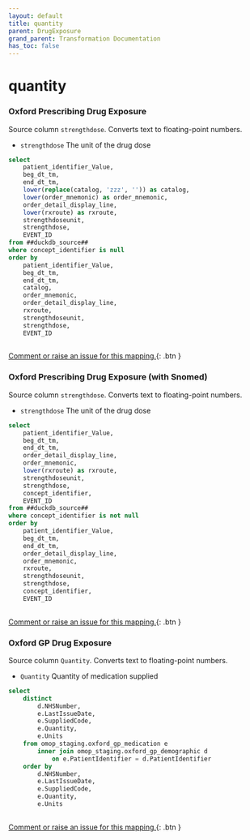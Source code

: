 ```yaml
---
layout: default
title: quantity
parent: DrugExposure
grand_parent: Transformation Documentation
has_toc: false
---
```

# quantity
### Oxford Prescribing Drug Exposure
Source column  `strengthdose`.
Converts text to floating-point numbers.

* `strengthdose` The unit of the drug dose 

```sql
select
	patient_identifier_Value,
	beg_dt_tm,
	end_dt_tm,
	lower(replace(catalog, 'zzz', '')) as catalog,
	lower(order_mnemonic) as order_mnemonic,
	order_detail_display_line,
	lower(rxroute) as rxroute,
	strengthdoseunit,
	strengthdose,
	EVENT_ID
from ##duckdb_source##
where concept_identifier is null
order by
	patient_identifier_Value,
	beg_dt_tm,
	end_dt_tm,
	catalog,
	order_mnemonic,
	order_detail_display_line,
	rxroute,
	strengthdoseunit,
	strengthdose,
	EVENT_ID
	
```


[Comment or raise an issue for this mapping.](https://github.com/answerdigital/oxford-omop-data-mapper/issues/new?title=OMOP%20DrugExposure%20table%20quantity%20field%20Oxford%20Prescribing%20Drug%20Exposure%20mapping){: .btn }
### Oxford Prescribing Drug Exposure (with Snomed)
Source column  `strengthdose`.
Converts text to floating-point numbers.

* `strengthdose` The unit of the drug dose 

```sql
select
	patient_identifier_Value,
	beg_dt_tm,
	end_dt_tm,
	order_detail_display_line,
	order_mnemonic,
	lower(rxroute) as rxroute,
	strengthdoseunit,
	strengthdose,
	concept_identifier,
	EVENT_ID
from ##duckdb_source##
where concept_identifier is not null
order by
	patient_identifier_Value,
	beg_dt_tm,
	end_dt_tm,
	order_detail_display_line,
	order_mnemonic,
	rxroute,
	strengthdoseunit,
	strengthdose,
	concept_identifier,
	EVENT_ID
	
```


[Comment or raise an issue for this mapping.](https://github.com/answerdigital/oxford-omop-data-mapper/issues/new?title=OMOP%20DrugExposure%20table%20quantity%20field%20Oxford%20Prescribing%20Drug%20Exposure%20(with%20Snomed)%20mapping){: .btn }
### Oxford GP Drug Exposure
Source column  `Quantity`.
Converts text to floating-point numbers.

* `Quantity` Quantity of medication supplied 

```sql
select
	distinct
		d.NHSNumber,
		e.LastIssueDate,
		e.SuppliedCode,
		e.Quantity,
		e.Units
	from omop_staging.oxford_gp_medication e
		inner join omop_staging.oxford_gp_demographic d
			on e.PatientIdentifier = d.PatientIdentifier
	order by
		d.NHSNumber,
		e.LastIssueDate,
		e.SuppliedCode,
		e.Quantity,
		e.Units
	
```


[Comment or raise an issue for this mapping.](https://github.com/answerdigital/oxford-omop-data-mapper/issues/new?title=OMOP%20DrugExposure%20table%20quantity%20field%20Oxford%20GP%20Drug%20Exposure%20mapping){: .btn }
